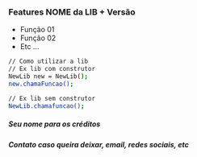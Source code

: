 ### Features NOME da LIB + Versão
- Função 01
- Função 02
- Etc ...

```sh
// Como utilizar a lib
// Ex lib com construtor
NewLib new = NewLib();
new.chamaFuncao();

// Ex lib sem construtor
NewLib.chamafuncao();
```

##### Seu nome para os créditos
##### Contato caso queira deixar, email, redes sociais, etc